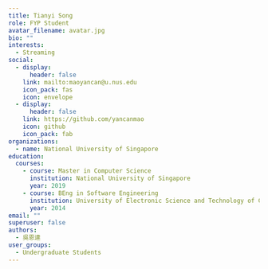 ```yaml
---
title: Tianyi Song
role: FYP Student
avatar_filename: avatar.jpg
bio: ""
interests:
  - Streaming
social:
  - display:
      header: false
    link: mailto:maoyancan@u.nus.edu
    icon_pack: fas
    icon: envelope
  - display:
      header: false
    link: https://github.com/yancanmao
    icon: github
    icon_pack: fab
organizations:
  - name: National University of Singapore
education:
  courses:
    - course: Master in Computer Science
      institution: National University of Singapore
      year: 2019
    - course: BEng in Software Engineering
      institution: University of Electronic Science and Technology of China
      year: 2014
email: ""
superuser: false
authors:
  - 吳恩達
user_groups:
  - Undergraduate Students
---
```

